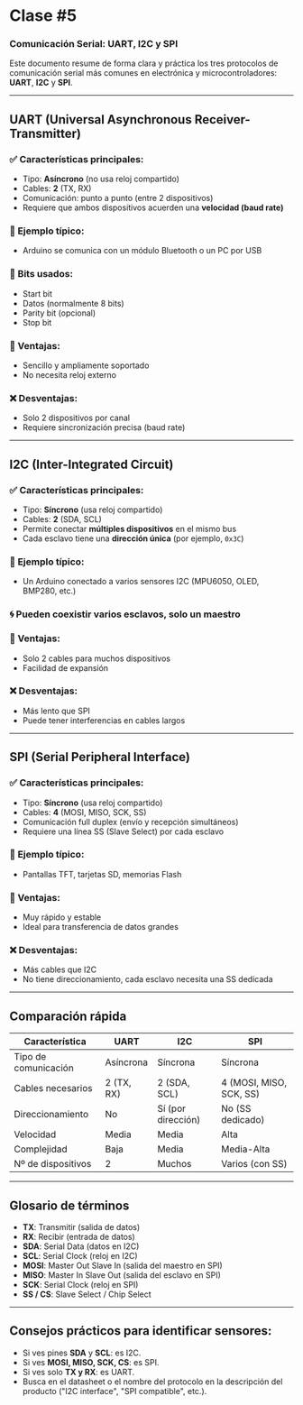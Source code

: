 # Clase #5
### Comunicación Serial: UART, I2C y SPI

Este documento resume de forma clara y práctica los tres protocolos de comunicación serial más comunes en electrónica y microcontroladores: **UART**, **I2C** y **SPI**.

---

## UART (Universal Asynchronous Receiver-Transmitter)

### ✅ Características principales:

* Tipo: **Asíncrono** (no usa reloj compartido)
* Cables: **2** (TX, RX)
* Comunicación: punto a punto (entre 2 dispositivos)
* Requiere que ambos dispositivos acuerden una **velocidad (baud rate)**

### 📄 Ejemplo típico:

* Arduino se comunica con un módulo Bluetooth o un PC por USB

### 🔄 Bits usados:

* Start bit
* Datos (normalmente 8 bits)
* Parity bit (opcional)
* Stop bit

### 🚡 Ventajas:

* Sencillo y ampliamente soportado
* No necesita reloj externo

### ❌ Desventajas:

* Solo 2 dispositivos por canal
* Requiere sincronización precisa (baud rate)

---

## I2C (Inter-Integrated Circuit)

### ✅ Características principales:

* Tipo: **Síncrono** (usa reloj compartido)
* Cables: **2** (SDA, SCL)
* Permite conectar **múltiples dispositivos** en el mismo bus
* Cada esclavo tiene una **dirección única** (por ejemplo, `0x3C`)

### 📄 Ejemplo típico:

* Un Arduino conectado a varios sensores I2C (MPU6050, OLED, BMP280, etc.)

### 🌀 Pueden coexistir varios esclavos, solo un maestro

### 🚡 Ventajas:

* Solo 2 cables para muchos dispositivos
* Facilidad de expansión

### ❌ Desventajas:

* Más lento que SPI
* Puede tener interferencias en cables largos

---

## SPI (Serial Peripheral Interface)

### ✅ Características principales:

* Tipo: **Síncrono** (usa reloj compartido)
* Cables: **4** (MOSI, MISO, SCK, SS)
* Comunicación full duplex (envío y recepción simultáneos)
* Requiere una línea SS (Slave Select) por cada esclavo

### 📄 Ejemplo típico:

* Pantallas TFT, tarjetas SD, memorias Flash

### 🚡 Ventajas:

* Muy rápido y estable
* Ideal para transferencia de datos grandes

### ❌ Desventajas:

* Más cables que I2C
* No tiene direccionamiento, cada esclavo necesita una SS dedicada

---

## Comparación rápida

| Característica       | UART       | I2C                | SPI                     |
| -------------------- | ---------- | ------------------ | ----------------------- |
| Tipo de comunicación | Asíncrona  | Síncrona           | Síncrona                |
| Cables necesarios    | 2 (TX, RX) | 2 (SDA, SCL)       | 4 (MOSI, MISO, SCK, SS) |
| Direccionamiento     | No         | Sí (por dirección) | No (SS dedicado)        |
| Velocidad            | Media      | Media              | Alta                    |
| Complejidad          | Baja       | Media              | Media-Alta              |
| Nº de dispositivos   | 2          | Muchos             | Varios (con SS)         |

---

## Glosario de términos

* **TX**: Transmitir (salida de datos)
* **RX**: Recibir (entrada de datos)
* **SDA**: Serial Data (datos en I2C)
* **SCL**: Serial Clock (reloj en I2C)
* **MOSI**: Master Out Slave In (salida del maestro en SPI)
* **MISO**: Master In Slave Out (salida del esclavo en SPI)
* **SCK**: Serial Clock (reloj en SPI)
* **SS / CS**: Slave Select / Chip Select

---

## Consejos prácticos para identificar sensores:

* Si ves pines **SDA** y **SCL**: es I2C.
* Si ves **MOSI, MISO, SCK, CS**: es SPI.
* Si ves solo **TX y RX**: es UART.
* Busca en el datasheet o el nombre del protocolo en la descripción del producto ("I2C interface", "SPI compatible", etc.).

